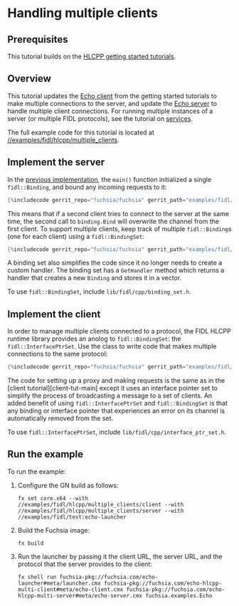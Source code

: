# Handling multiple clients

## Prerequisites

This tutorial builds on the [HLCPP getting started tutorials][overview].

## Overview

This tutorial updates the [Echo client][client-tut] from the getting started
tutorials to make multiple connections to the server, and update the
[Echo server][server-tut] to handle multiple client connections. For running
multiple instances of a server (or multiple FIDL protocols), see the
tutorial on [services][services-tut].

The full example code for this tutorial is located at
[//examples/fidl/hlcpp/multiple_clients][src].

## Implement the server

In the [previous implementation][server-tut-impl], the `main()` function initialized
a single `fidl::Binding`, and bound any incoming requests to it:

```cpp
{%includecode gerrit_repo="fuchsia/fuchsia" gerrit_path="examples/fidl/hlcpp/server/main.cc" region_tag="main" highlight="5,7,8,9,10,12" %}
```

This means that if a second client tries to connect to the server at the same
time, the second call to `binding.Bind` will overwrite the channel from the
first client. To support multiple clients, keep track of multiple
`fidl::Binding`s (one for each client) using a `fidl::BindingSet`:

```cpp
{%includecode gerrit_repo="fuchsia/fuchsia" gerrit_path="examples/fidl/hlcpp/multiple_clients/server/main.cc" region_tag="main" highlight="5,7" %}
```

A binding set also simplifies the code since it no longer
needs to create a custom handler. The binding set has a `GetHandler` method which
returns a handler that creates a new `Binding` and stores it in a vector.

To use `fidl::BindingSet`, include `lib/fidl/cpp/binding_set.h`.

## Implement the client

In order to manage multiple clients connected to a protocol, the FIDL HLCPP
runtime library provides an anolog to `fidl::BindingSet`: the
`fidl::InterfacePtrSet`. Use the class to write code that makes multiple
connections to the same protocol:

```cpp
{%includecode gerrit_repo="fuchsia/fuchsia" gerrit_path="examples/fidl/hlcpp/multiple_clients/client/main.cc" region_tag="main" %}
```

The code for setting up a proxy and making requests is the same as in the
[client tutorial][client-tut-main] except it uses
an interface pointer set to simplify the process of broadcasting a message
to a set of clients. An added benefit of using `fidl::InterfacePtrSet` and
`fidl::BindingSet` is that any binding or interface pointer that experiences an
error on its channel is automatically removed from the set.

To use `fidl::InterfacePtrSet`, include `lib/fidl/cpp/interface_ptr_set.h`.


## Run the example

To run the example:

1. Configure the GN build as follows:

   ```
   fx set core.x64 --with //examples/fidl/hlcpp/multiple_clients/client --with //examples/fidl/hlcpp/multiple_clients/server --with //examples/fidl/test:echo-launcher
   ```

1. Build the Fuchsia image:

   ```
   fx build
   ```

1. Run the launcher by passing it the client URL, the server URL, and the protocol that
   the server provides to the client:

   ```
   fx shell run fuchsia-pkg://fuchsia.com/echo-launcher#meta/launcher.cmx fuchsia-pkg://fuchsia.com/echo-hlcpp-multi-client#meta/echo-client.cmx fuchsia-pkg://fuchsia.com/echo-hlcpp-multi-server#meta/echo-server.cmx fuchsia.examples.Echo
   ```

<!-- xrefs -->
[client-tut]: /docs/development/languages/fidl/tutorials/hlcpp/basics/client.md
[client-main]: /docs/development/languages/fidl/tutorials/hlcpp/basics/client.md#main
[server-tut]: /docs/development/languages/fidl/tutorials/hlcpp/basics/server.md
[server-tut-impl]: /docs/development/languages/fidl/tutorials/hlcpp/basics/server.md#impl
[services-tut]: /docs/development/languages/fidl/tutorials/hlcpp/topics/services.md
[src]: /examples/fidl/hlcpp/multiple_clients
[overview]: /docs/development/languages/fidl/tutorials/hlcpp/README.md
